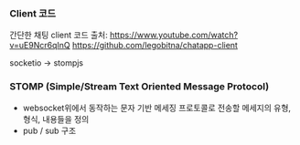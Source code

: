 ### Client 코드
간단한 채팅 client 코드
출처:
https://www.youtube.com/watch?v=uE9Ncr6qInQ
https://github.com/legobitna/chatapp-client

socketio -> stompjs

### STOMP (Simple/Stream Text Oriented Message Protocol)
- websocket위에서 동작하는 문자 기반 메세징 프로토콜로 전송할 메세지의 유형, 형식, 내용들을 정의
- pub / sub 구조
